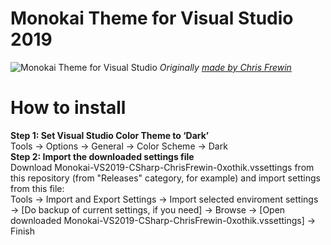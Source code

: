 # Monokai Theme for Visual Studio 2019
![Monokai Theme for Visual Studio](https://miro.medium.com/max/1336/1*SVgq8B1Qy-QB6Nc1aNqI8A.png)
*Originally [made by Chris Frewin](http://https://medium.com/@frewin.christopher/how-to-add-awesome-monokai-colors-for-beautiful-c-development-in-visual-studio-2017-a403a2200c25 "made by Chris Frewin")*
# How to install
**Step 1: Set Visual Studio Color Theme to ‘Dark’**<br/>
Tools → Options → General → Color Scheme → Dark<br/>
**Step 2: Import the downloaded settings file**<br/>
Download Monokai-VS2019-CSharp-ChrisFrewin-0xothik.vssettings from this repository (from "Releases" category, for example) and import settings from this file:<br/>
Tools → Import and Export Settings → Import selected enviroment settings → [Do backup of current settings, if you need] → Browse → [Open downloaded Monokai-VS2019-CSharp-ChrisFrewin-0xothik.vssettings] → Finish
